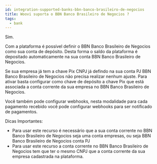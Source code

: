 ```yaml
---
id: integration-supported-banks-bbn-banco-brasileiro-de-negocios
title: Woovi suporta o BBN Banco Brasileiro de Negocios ?
tags:
  - bank
---
```


Sim.

Com a plataforma é possível definir o BBN Banco Brasileiro de Negocios como sua conta de depósito. Desta forma o saldo da plataforma é depositado automaticamente na sua conta BBN Banco Brasileiro de Negocios.

Se sua empresa já tem a chave Pix CNPJ já defindo na sua conta PJ BBN Banco Brasileiro de Negocios não precisa realizar nenhum ajuste. Para ativar basta configurar como chave de depósito a chave Pix que está associada a conta corrente da sua empresa no BBN Banco Brasileiro de Negocios.

Você também pode configurar webhooks, nesta modalidade para cada pagamento recebido você pode configurar webhooks para ser notificado de pagamentos.

Dicas Importantes:

- Para usar este recurso é necessário que a sua conta corrente no BBN Banco Brasileiro de Negocios seja uma conta empresas, ou seja BBN Banco Brasileiro de Negocios conta PJ
- Para usar este recurso a conta corrente no BBN Banco Brasileiro de Negocios tem que ter o mesmo CNPJ que a conta corrente da sua empresa cadastrada na plataforma.
